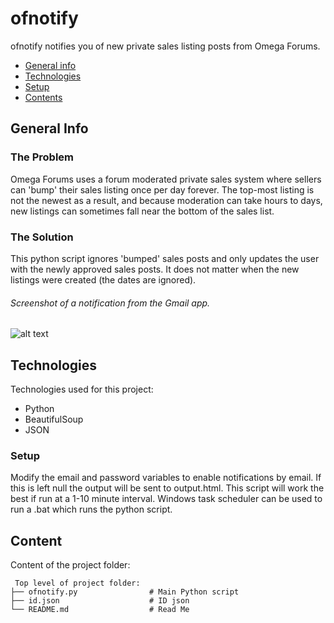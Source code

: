 # ofnotify
ofnotify notifies you of new private sales listing posts from Omega Forums. 

* [General info](#general-info)
* [Technologies](#technologies)
* [Setup](#setup)
* [Contents](#content)

## General Info
### The Problem
Omega Forums uses a forum moderated private sales system where sellers can 'bump' their sales listing once per day forever.
The top-most listing is not the newest as a result, and because moderation can take hours to days, new listings can sometimes
fall near the bottom of the sales list. 

### The Solution
This python script ignores 'bumped' sales posts and only updates the user with the newly approved sales posts. It does not 
matter when the new listings were created (the dates are ignored).

###### Screenshot of a notification from the Gmail app.
![alt text](https://i.imgur.com/6ZE6z89.jpg)

## Technologies
Technologies used for this project:
* Python
* BeautifulSoup
* JSON

### Setup
Modify the email and password variables to enable notifications by email. If this is left null the output will be sent to output.html.
This script will work the best if run at a 1-10 minute interval.
Windows task scheduler can be used to run a .bat which runs the python script.

## Content
Content of the project folder:

```
 Top level of project folder:
├── ofnotify.py                # Main Python script
├── id.json                    # ID json
└── README.md                  # Read Me
